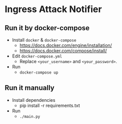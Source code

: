 # Ingress Attack Notifier

## Run it by docker-compose

- Install `docker` & `docker-compose`
  - https://docs.docker.com/engine/installation/
  - https://docs.docker.com/compose/install/
- Edit `docker-compose.yml`
  - Replace `<your_username>` and `<your_password>`.
- Run
  - `docker-compose up`

## Run it manually

- Install dependencies
  - pip install -r requirements.txt
- Run
  - `./main.py`
